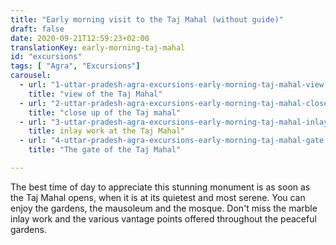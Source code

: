 ```yaml
---
title: "Early morning visit to the Taj Mahal (without guide)"
draft: false
date: 2020-09-21T12:59:23+02:00
translationKey: early-morning-taj-mahal
id: "excursions"
tags: [ "Agra", "Excursions"] 
carousel:
  - url: "1-uttar-pradesh-agra-excursions-early-morning-taj-mahal-view.jpg"
    title: "view of the Taj Mahal"
  - url: "2-uttar-pradesh-agra-excursions-early-morning-taj-mahal-close-up.jpg"
    title: "close up of the Taj mahal"
  - url: "3-uttar-pradesh-agra-excursions-early-morning-taj-mahal-inlay-work.jpg"
    title: inlay work at the Taj Mahal"
  - url: "4-uttar-pradesh-agra-excursions-early-morning-taj-mahal-gate.jpg"
    title: "The gate of the Taj Mahal"

---
```

The best time of day to appreciate this stunning monument is as soon as the Taj Mahal opens, when it is at its quietest and most serene. You can enjoy the gardens, the mausoleum and the mosque. Don't miss the marble inlay work and the various vantage points offered throughout the peaceful gardens. 